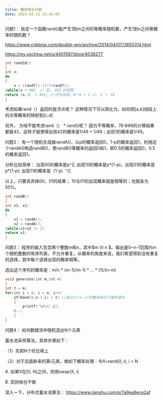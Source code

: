```yaml
---
title: 概率相关问题
date: 2021-03-21 23:34:03
---
```


问题1： 给定一个函数rand()能产生1到m之间的等概率随机数，产生1到n之间等概率的随机数？

https://www.cnblogs.com/double-win/archive/2014/04/07/3650314.html

https://my.oschina.net/u/4401597/blog/4038277

```cpp
int rand10()
{
int x;
do
{
    x = (rand7()-1)*7+rand7();
}while(x > 40)  //【1, 40】的范围
return (x-1） / 4+1; //分为10段，0～9 + 1 =》 1 ～ 10
}
```

考虑如果rand（）返回的是浮点呢？ 这种情况下可以简化为，如何把[a,b]线段上的点等概率的映射到[c,d]

另外， 为啥不能考虑rand（） * rand()呢？ 因为不等概率，7*6与6*6的计算结果都是42，这样子就使得出现42的概率是1/49 + 1/49；出现1的概率是1/49。 


问题2： 有一个随机生成器randA()，以p的概率返回0，1-p的概率返回1，利用这个randA()构造randB()，使randB()等概率的返回0和1，即0.5的概率返回0，0.5的概率返回1。

分析比较简单： 出现00的概率是p^2; 出现10的概率是p*(1-p)，出现01的概率是p*(1-p); 出现11的概率是（1-p）^2;

以上，只要丢弃掉00，01的结果； 10与01的出现概率就是相等的；也就各为50%。

```cpp
int randB()
{
int x1, x2;
do
{
    x1 = randA();
    x2 = randA();
}while(x1+x2 != 1)
return x1;
}
```

问题3： 程序的输入包含两个整数m和n，其中$m \lt n $。输出是0~n-1范围内m个随机整数的有序列表，不允许重复。从概率的角度来说，我们希望得到没有重复的选择，其中每个选择出现的概率相等。

选出这个序列的概率是：m/n  * (m-1)/(n-1) * ... *  (1)/(n-m) 

```cpp
void generate(int m,int n)
{
int t = m;
for(int i = 0; i < n; i++)
    if(Rand(0,n-1-i) < t) //即以t/(n-i)的概率执行下面的语句
    {
        printf("%d\n",i);
    t--;
    }
}
```

问题4： 如何数据流中随机选出N个元素

蓄水池采样算法，具体步骤如下：

（1）先把N个坑位填上

（2）对于后面新来的第i元素，做如下概率处理：令X=rand(0, i), i > N

A. 如果X在[0, N]之间，则用swap(X, i)

B. 否则啥也不做

深入一下，分布式蓄水池算法： https://www.jianshu.com/p/7a9ea6ece2af
